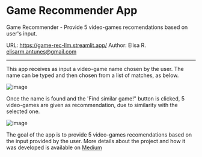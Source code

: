 # Game Recommender App


Game Recommender - Provide 5 video-games recomendations based on user's input.


URL: https://game-rec-llm.streamlit.app/
Author: Elisa R. <elisarm.antunes@gmail.com>


-----------------------------

This app receives as input a video-game name chosen by the user. The name can be typed and then chosen from a list of matches, as below.


![image](https://github.com/user-attachments/assets/84d4d080-dd4c-4369-b97c-88770dd96d50)


Once the name is found and the 'Find similar game!" button is clicked, 5 video-games are given as recommendation, due to similarity with the selected one.


![image](https://github.com/user-attachments/assets/b8c21832-3a29-4296-af8c-fab9798c6bb1)


The goal of the app is to provide 5 video-games recomendations based on the input provided by the user. More details about the project and how it was developed is available on [Medium](https://medium.com/@elisarm.antunes/llm-game-recommender-8403e232db4b)
 
 
